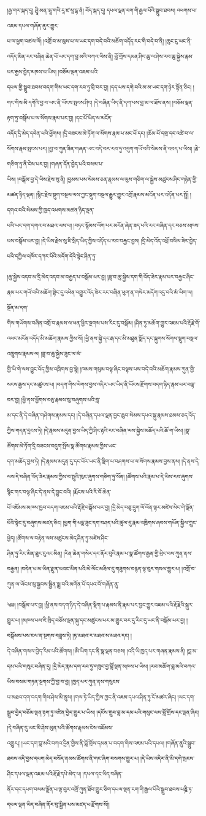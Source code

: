 ﻿  
།རྒྱ་གར་སྐད་དུ། ཤྲཱི་མན་ཝཱ་གའི་རཱ་ཛ་སཱ་དྷ་ནཾ། བོད་སྐད་དུ། དཔལ་ལྡན་ངག་གི་རྒྱལ་པོའི་སྒྲུབ་ཐབས། འཕགས་པ་འཇམ་དཔལ་གཞོན་ནུར་གྱུར་  
པ་ལ་ཕྱག་འཚལ་ལོ། །འགྲོ་བ་མ་ལུས་པ་ལ་ཡང་དག་བདེ་བའི་མཆོག་འདོད་རང་གི་བདེ་བ་ནི། །ཆུང་ངུ་ཡང་ནི་འདོད་མིན་རང་བཞིན་ཆེན་པོ་ཡང་དག་བླ་མའི་བཀའ་ཡིས་ནི། བློ་གྲོས་དམན་ཤིང་ཆུ་ལ་ཤེས་རབ་ཆུ་སྐྱེས་རྣམ་པར་རྒྱས་བྱེད་མཁས་པ་ཡིས། །བཅོམ་ལྡན་འཇམ་པའི་  
དཔལ་གྱི་སྒྲུབ་ཐབས་བདག་གིས་ཡང་དག་རབ་ཏུ་བྲི་བར་བྱ། །དད་པས་དགེ་བའི་མ་མ་ཡང་དག་ཉེར་སྟོན་ཅིང། །གང་གིས་མི་དགེའི་བྱ་བ་ཡང་ནི་ཡོངས་སྤངས་ཤིང། །དེ་བཞིན་ཡིད་ནི་དག་པས་བླ་མ་ལ་ཐོས་ནས། །བཅོམ་ལྡན་རྟག་ཏུ་བསྒོམ་པ་ལ་སོགས་རྣམ་པར་བྱ། །དང་པོ་ཡིད་ལ་མངོན་  
འདོད་དྲི་མེད་དབེན་པའི་ཕྱོགས། །དྲི་བཟངས་མེ་ཏོག་ལ་སོགས་རྣམ་པ་མང་པོ་དང། །ཆོམ་པོ་དགྲ་དང་འཚེ་བ་ལ་སོགས་རྣམ་སྤངས་པར། །བྱ་བ་ཀུན་ཟིན་གཞན་ཡང་བདེ་བར་རབ་ཏུ་འདུག་གཡོ་བའི་སེམས་ནི་འབད་པ་ཡིས། །རྩེ་གཅིག་ཏུ་ནི་ངེས་པར་བྱ། །གཞན་དོན་བྱེད་པའི་བསམ་པ་  
ཡིས། །བསྒོམ་བྱ་དེ་ཡིས་རྗེས་སུ་ནི། །བྱམས་པས་སེམས་ཅན་རྣམས་ལ་ལུས་གཅིག་ལ་སྐྱེས་མཚུངས་ཤིང་གཉེན་གྱི་མཚན་ཉིད་ལྡན། །སྙིང་རྗེས་སྡུག་བསྔལ་ལས་ཀྱང་སྡུག་བསྔལ་རྒྱུར་གྱུར་འགྲོ་རྣམས་མངོན་པར་འདོན་པར་སྤྲོ། །དགའ་བའི་སེམས་ཀྱི་ཁྱད་འཕགས་མཚན་ཉིད་ལྡན་  
པའི་ཡང་དག་དགའ་བ་མཐའ་ཡས་པ། །བཏང་སྙོམས་ལོག་པར་མངོན་ཞེན་ཟད་པའི་རང་བཞིན་དང་བཅས་མཁས་པས་བསྒོམ་པར་བྱ། །དེ་ཡིས་རྗེས་སུ་ཇི་སྲིད་ཡིད་ཀྱིས་འདོད་པ་རབ་བརྐྱང་བྱས། །དྲི་མེད་འོད་འཕྲོ་བསིལ་ཟེར་བྱེད་པའི་དཀྱིལ་འཁོར་དཀར་པོའི་མདོག་དེའི་སྟེང་ཤིན་ཏུ་  
  
།ཆུ་སྐྱེས་འདབ་མ་དྲི་མེད་འདབ་མ་བརྒྱད་པ་བསྒོམ་པར་བྱ། །ཟླ་བ་ཆུ་སྐྱེས་དག་གི་འོད་ཟེར་རྣམ་པར་བརྐྱང་ཞིང་རྣམ་པར་གཡོ་བའི་མཆོག་སྟེང་དུ་འཕེན་འགྱུར་འོད་ཟེར་རང་བཞིན་ཕུག་ན་གསེར་མདོག་འདྲ་བའི་མཾ་ཡིག་ལ། སྔོན་མ་དག་  
གིས་གཡོགས་བཞིན་འགྲོ་བ་རྣམས་ལ་ཕན་ཕྱིར་སྔགས་པས་རིང་དུ་བསྒོམ། །ཤིན་ཏུ་མཆོག་གྱུར་འཇམ་པའི་རྡོ་རྗེ་གོ་འཕང་མངོན་འདོད་མི་མཆོག་རྣམས་ཀྱིས་སོ། །ཕྱི་ནས་སྐྱེ་དང་རྒ་དང་མི་མཐུན་སྨོད་དང་ལྐུགས་སོགས་སྡུག་བསྔལ་འཁྲུགས་རྣམས་ལ། །ཟླ་བ་ཆུ་སྐྱེས་ཟུང་ལ་མཾ་  
གྱི་ཡི་གེ་ལས་བྱུང་འོད་ཀྱིས་འཁྲིགས་བྱ་སྟེ། །ཁམས་གསུམ་བལྟ་ཞིང་བལྟས་པས་བདེ་བའི་མཆོག་རྣམས་ཀུན་གྱི་སངས་རྒྱས་དང་མཚུངས་པ། །བདག་གིས་ལེགས་བྱས་འདིར་ཡང་ཡིད་ནི་ཡོངས་རྫོགས་བདག་ཉིད་རྣམ་པར་བལྟ་བར་བྱ། །ཕྱི་ནས་ཕྱོགས་བཅུ་རྣམས་སུ་བཞུགས་པའི་བླ་  
མ་དང་ནི་དེ་བཞིན་གཤེགས་རྣམས་དང། །དེ་བཞིན་དཔལ་ལྡན་བྱང་ཆུབ་སེམས་དཔའ་སྐུ་རྣམས་ཐམས་ཅད་འོད་ཀྱིས་གདན་དྲངས་ཏེ། །དེ་རྣམས་མདུན་བྱས་ཡིད་ཀྱི་ཤིང་རྟའི་རང་བཞིན་ལས་སྐྱེས་མཆོད་པའི་ཆོ་ག་ཡིས། །སྣ་ཚོགས་མེ་ཏོག་དྲི་བཟངས་བདུག་སྤོས་སྣ་ཚོགས་རྣམས་ཀྱིས་ཡང་  
དག་མཆོད་བྱས་ཏེ། །དེ་རྣམས་མདུན་དུ་དང་པོར་ཡང་ནི་སྡིག་པ་བཤགས་པ་ལ་སོགས་རྣམས་བྱས་ནས། །དེ་ནས་དེ་ལས་དེ་བཞིན་འོད་ཟེར་རྣམས་ཀྱིས་བ་སྤུའི་ཁུང་ཞུགས་གཅིག་ཏུ་སོན། །ཚོགས་པའི་རྣམ་པ་དེ་ཡིས་རབ་ཞུགས་སྙིང་གར་བལྟ་ཞིང་དེ་ནས་དེ་བྱུང་བའི། །རྨོངས་པའི་རི་བོ་ཆེན་  
པོ་འཇོམས་མཁས་ཁྱབ་བདག་འཇམ་པའི་རྡོ་རྗེ་བསྒོམ་པར་བྱ། །དྲི་མེད་བཅུ་དྲུག་ལོ་ལོན་ལྟར་མཛེས་སེང་གེ་སྔོན་པོའི་སྟེང་དུ་བཞུགས་མཛད་ཅིང། །ཕྱག་གི་པདྨ་ཟུང་དག་བཤད་པའི་ཚུལ་དུ་རྣམ་འཁྲིགས་ཞབས་གཡོན་སྐྱིལ་ཀྲུང་ཕྱེད། །ཚོགས་ལ་བརྟེན་ལས་མཚུངས་མེད་ཤིན་ཏུ་མཛེས་ཤིང་  
ཤིན་ཏུ་རིང་མིན་ཐུང་ངུའང་མིན། །རིན་ཆེན་གསེར་དང་ནོར་བུའི་རྣམ་པ་སྣ་ཚོགས་རྒྱན་གྱི་ཕྲེང་བས་ཀུན་ནས་བརྒྱན། །བདེན་པ་མ་ཡིན་རྫུན་པའང་མིན་པའི་མེ་ལོང་མཐིལ་དུ་གཟུགས་བརྙན་ལྟ་བུར་གསལ་གྱུར་པ། །འགྲོ་བ་ཀུན་ལ་ཡོངས་སུ་སྐྱབས་སྦྱིན་སྨྲ་བའི་མགོན་པོ་དཔའ་བོ་གཞོན་ནུ་  
  
༄༅། །བསྒོམ་པར་བྱ། །ཕྱི་ནས་བདག་ཉིད་དེ་བཞིན་སྡིག་པ་རྣམས་ནི་རྣམ་པར་བྱང་གྱུར་འཇམ་པའི་རྡོ་རྗེའི་སྐུར་གྱུར་པ། །མཁས་པས་ཇི་སྲིད་བཅོམ་ལྡན་སྐུ་དང་མཚུངས་པར་མ་གྱུར་བར་དུ་རིང་དུ་ཡང་ནི་བསྒོམ་པར་བྱ། །བསྒོམས་པས་ངལ་ན་སྔགས་བཟླས་ཏེ། །ཏ་མཐའ་ར་མཐའ་ས་མཐའ་དང། །  
དེ་བཞིན་གསལ་བྱེད་རིམ་པའི་ཚོགས། །ཨི་ཡིག་དང་ནི་སྣ་ལྡན་བཅས། །འདི་ཡི་ཁྱད་པར་གཞན་རྣམས་ནི། །བླ་མ་དམ་པའི་གསུང་བཞིན་དུ། །དྲི་མེད་རྣམ་དག་རབ་ཏུ་གཟུང་བྱ་བློ་ལྡན་མཁས་པ་ཡིས། །རབ་མཆོག་བླ་མའི་བཀའ་ཡིས་བསམ་གཏན་སྔགས་ཀྱི་བྱ་བ་བྱ། །ཁྱད་པར་ཀུན་ནས་གསུངས་  
པ་མཐའ་དག་བདག་གིས་ཤེས་མི་ནུས། །གལ་ཏེ་ཡིད་ཀྱིས་ཀྱང་ནི་འཇམ་དཔལ་ཤིན་ཏུ་ངོ་མཚར་ཞིང། །ཡང་དག་སྒྲུབ་བྱེད་བཅོམ་ལྡན་རྟག་ཏུ་འཛིན་བྱེད་གྱུར་པ་ཡིས། །དངོས་གྲུབ་བླ་མ་དམ་པའི་གསུང་ལས་བློ་གྲོས་དང་ལྡན་ཞིང། །དེ་བཞིན་དུ་ཡང་མི་ཤེས་མུན་པའི་ཚོགས་རྣམས་ངེས་འཇོམས་  
འགྱུར༑ །ཡང་དག་བླ་མའི་བཀའ་དྲིན་གྱིས་ནི་བློ་གྲོས་དམན་པ་བདག་གིས་འཇམ་པའི་དཔལ། །གཞོན་ནུའི་སྒྲུབ་ཐབས་འདི་བྱས་དཔག་མེད་བསོད་ནམས་ཚོགས་ནི་གང་ཞིག་བསགས་གྱུར་པ། །དེ་ཡིས་འདིར་ནི་མི་དགེ་སྤངས་ཤིང་དཔལ་ལྡན་འཇམ་པའི་རྡོ་རྗེ་དཔེ་མེད་པ། །དཔལ་དང་ཡིད་བཞིན་  
ནོར་དང་དཔག་བསམ་ལྗོན་པ་ལྟ་བུར་འགྲོ་ཀུན་ཐོབ་གྱུར་ཅིག་དཔལ་ལྡན་ངག་གི་རྒྱལ་པོའི་སྒྲུབ་ཐབས་པཎྜི་ཏ་དཔལ་ལྡན་ཡིད་བཞིན་ནོར་བུ་སྦྱིན་པས་མཛད་པ་རྫོགས་སོ།།  
  
  
